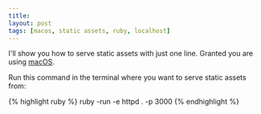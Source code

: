 ```yaml
---
title:
layout: post
tags: [macos, static assets, ruby, localhost]
---
```

I'll show you how to serve static assets with just one line. Granted you are using [macOS](https://www.apple.com/macos).

Run this command in the terminal where you want to serve static assets from:

{% highlight ruby %}
ruby -run -e httpd . -p 3000
{% endhighlight %}
